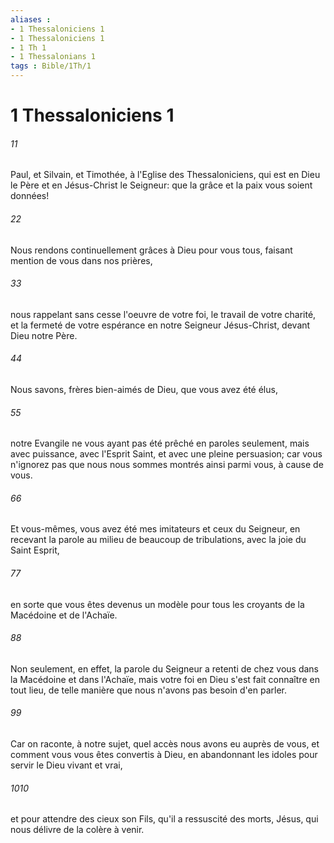 ```yaml
---
aliases : 
- 1 Thessaloniciens 1
- 1 Thessaloniciens 1
- 1 Th 1
- 1 Thessalonians 1
tags : Bible/1Th/1
---
```


# 1 Thessaloniciens 1

###### 11
Paul, et Silvain, et Timothée, à l'Eglise des Thessaloniciens, qui est en Dieu le Père et en Jésus-Christ le Seigneur: que la grâce et la paix vous soient données!
###### 22
Nous rendons continuellement grâces à Dieu pour vous tous, faisant mention de vous dans nos prières,
###### 33
nous rappelant sans cesse l'oeuvre de votre foi, le travail de votre charité, et la fermeté de votre espérance en notre Seigneur Jésus-Christ, devant Dieu notre Père.
###### 44
Nous savons, frères bien-aimés de Dieu, que vous avez été élus,
###### 55
notre Evangile ne vous ayant pas été prêché en paroles seulement, mais avec puissance, avec l'Esprit Saint, et avec une pleine persuasion; car vous n'ignorez pas que nous nous sommes montrés ainsi parmi vous, à cause de vous.
###### 66
Et vous-mêmes, vous avez été mes imitateurs et ceux du Seigneur, en recevant la parole au milieu de beaucoup de tribulations, avec la joie du Saint Esprit,
###### 77
en sorte que vous êtes devenus un modèle pour tous les croyants de la Macédoine et de l'Achaïe.
###### 88
Non seulement, en effet, la parole du Seigneur a retenti de chez vous dans la Macédoine et dans l'Achaïe, mais votre foi en Dieu s'est fait connaître en tout lieu, de telle manière que nous n'avons pas besoin d'en parler.
###### 99
Car on raconte, à notre sujet, quel accès nous avons eu auprès de vous, et comment vous vous êtes convertis à Dieu, en abandonnant les idoles pour servir le Dieu vivant et vrai,
###### 1010
et pour attendre des cieux son Fils, qu'il a ressuscité des morts, Jésus, qui nous délivre de la colère à venir.
